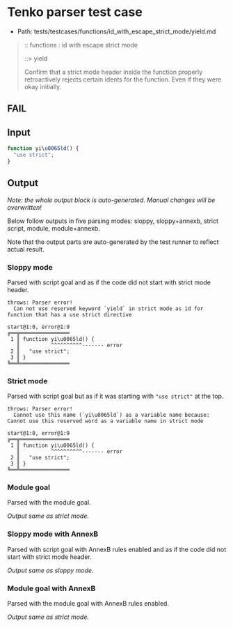 # Tenko parser test case

- Path: tests/testcases/functions/id_with_escape_strict_mode/yield.md

> :: functions : id with escape strict mode
>
> ::> yield
>
> Confirm that a strict mode header inside the function properly retroactively rejects certain idents for the function. Even if they were okay initially.

## FAIL

## Input

`````js
function yi\u0065ld() {
  "use strict";
}
`````

## Output

_Note: the whole output block is auto-generated. Manual changes will be overwritten!_

Below follow outputs in five parsing modes: sloppy, sloppy+annexb, strict script, module, module+annexb.

Note that the output parts are auto-generated by the test runner to reflect actual result.

### Sloppy mode

Parsed with script goal and as if the code did not start with strict mode header.

`````
throws: Parser error!
  Can not use reserved keyword `yield` in strict mode as id for function that has a use strict directive

start@1:0, error@1:9
╔══╦════════════════
 1 ║ function yi\u0065ld() {
   ║          ^^^^^^^^^^------- error
 2 ║   "use strict";
 3 ║ }
╚══╩════════════════

`````

### Strict mode

Parsed with script goal but as if it was starting with `"use strict"` at the top.

`````
throws: Parser error!
  Cannot use this name (`yi\u0065ld`) as a variable name because: Cannot use this reserved word as a variable name in strict mode

start@1:0, error@1:9
╔══╦════════════════
 1 ║ function yi\u0065ld() {
   ║          ^^^^^^^^^^------- error
 2 ║   "use strict";
 3 ║ }
╚══╩════════════════

`````

### Module goal

Parsed with the module goal.

_Output same as strict mode._

### Sloppy mode with AnnexB

Parsed with script goal with AnnexB rules enabled and as if the code did not start with strict mode header.

_Output same as sloppy mode._

### Module goal with AnnexB

Parsed with the module goal with AnnexB rules enabled.

_Output same as strict mode._
